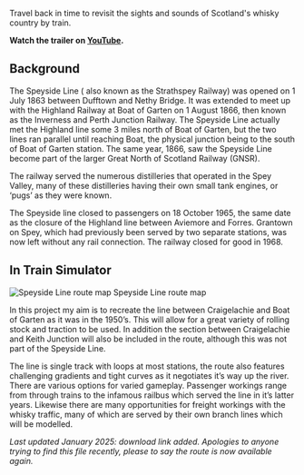 Travel back in time to revisit the sights and sounds of Scotland's whisky country by train.

**Watch the trailer on [YouTube](https://www.youtube.com/watch?v=Gjj69VFBoAE).**

## Background
The Speyside Line ( also known as the Strathspey Railway) was opened on 1 July 1863 between Dufftown and Nethy Bridge. It was extended to meet up with the Highland Railway at Boat of Garten on 1 August 1866, then known as the Inverness and Perth Junction Railway. The Speyside Line actually met the Highland line some 3 miles north of Boat of Garten, but the two lines ran parallel until reaching Boat, the physical junction being to the south of Boat of Garten station. The same year, 1866, saw the Speyside Line become part of the larger Great North of Scotland Railway (GNSR).

The railway served the numerous distilleries that operated in the Spey Valley, many of these distilleries having their own small tank engines, or ‘pugs’ as they were known.

The Speyside line closed to passengers on 18 October 1965, the same date as the closure of the Highland line between Aviemore and Forres. Grantown on Spey, which had previously been served by two separate stations, was now left without any rail connection. The railway closed for good in 1968.

## In Train Simulator

![Speyside Line route map](/graphics/speyside_line/Route-Map-Black.svg)
Speyside Line route map

In this project my aim is to recreate the line between Craigelachie and Boat of Garten as it was in the 1950’s. This will allow for a great variety of rolling stock and traction to be used. In addition the section between Craigelachie and Keith Junction will also be included in the route, although this was not part of the Speyside Line.

The line is single track with loops at most stations, the route also features challenging gradients and tight curves as it negotiates it’s way up the river. There are various options for varied gameplay. Passenger workings range from through trains to the infamous railbus which served the line in it’s latter years. Likewise there are many opportunities for freight workings with the whisky traffic, many of which are served by their own branch lines which will be modelled.

*Last updated January 2025: download link added. Apologies to anyone trying to find this file recently, please to say the route is now available again.*
